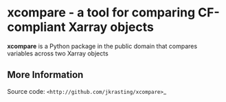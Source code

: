 # xcompare - a tool for comparing CF-compliant Xarray objects

**xcompare** is a Python package in the public domain
that compares variables across two Xarray objects

More Information
----------------
Source code: `<http://github.com/jkrasting/xcompare>`_
